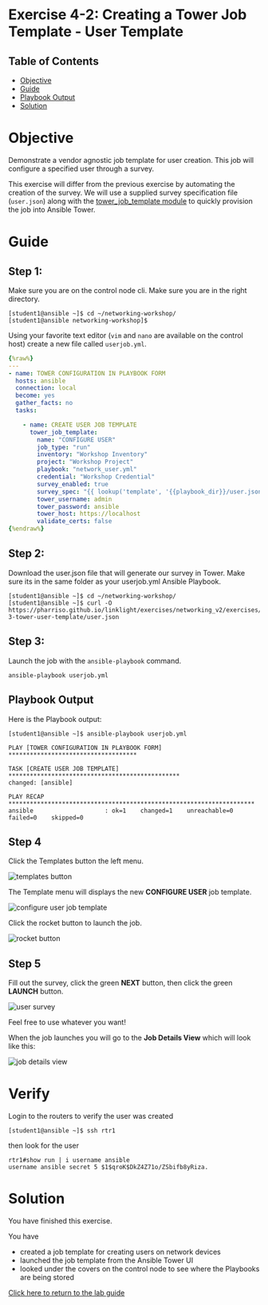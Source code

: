# Exercise 4-2: Creating a Tower Job Template - User Template

## Table of Contents

- [Objective](#objective)
- [Guide](#guide)
- [Playbook Output](#playbook-output)
- [Solution](#solution)

# Objective

Demonstrate a vendor agnostic job template for user creation.  This job will configure a specified user through a survey.

This exercise will differ from the previous exercise by automating the creation of the survey.  We will use a supplied survey specification file (`user.json`) along with the [tower_job_template module](https://docs.ansible.com/ansible/latest/modules/tower_job_template_module.html) to quickly provision the job into Ansible Tower.

# Guide

## Step 1:

Make sure you are on the control node cli. Make sure you are in the right directory.

```
[student1@ansible ~]$ cd ~/networking-workshop/
[student1@ansible networking-workshop]$
```

Using your favorite text editor (`vim` and `nano` are available on the control host) create a new file called `userjob.yml`.

``` yaml
{%raw%}
---
- name: TOWER CONFIGURATION IN PLAYBOOK FORM
  hosts: ansible
  connection: local
  become: yes
  gather_facts: no
  tasks:

    - name: CREATE USER JOB TEMPLATE
      tower_job_template:
        name: "CONFIGURE USER"
        job_type: "run"
        inventory: "Workshop Inventory"
        project: "Workshop Project"
        playbook: "network_user.yml"
        credential: "Workshop Credential"
        survey_enabled: true
        survey_spec: "{{ lookup('template', '{{playbook_dir}}/user.json') }}"
        tower_username: admin
        tower_password: ansible
        tower_host: https://localhost
        validate_certs: false
{%endraw%}
```

## Step 2:

Download the user.json file that will generate our survey in Tower. Make sure its in the same folder as your userjob.yml Ansible Playbook.

```
[student1@ansible ~]$ cd ~/networking-workshop/
[student1@ansible ~]$ curl -O https://pharriso.github.io/linklight/exercises/networking_v2/exercises/4-3-tower-user-template/user.json
```

## Step 3:

Launch the job with the `ansible-playbook` command.

```
ansible-playbook userjob.yml
```

## Playbook Output

Here is the Playbook output:

```
[student1@ansible ~]$ ansible-playbook userjob.yml

PLAY [TOWER CONFIGURATION IN PLAYBOOK FORM] ************************************

TASK [CREATE USER JOB TEMPLATE] ************************************************
changed: [ansible]

PLAY RECAP *********************************************************************
ansible                    : ok=1    changed=1    unreachable=0    failed=0    skipped=0
```

## Step 4

Click the Templates button the left menu.

![templates button](images/template.png)

The Template menu will displays the new **CONFIGURE USER** job template.

![configure user job template](images/userjob.png)

Click the rocket button to launch the job.

![rocket button](images/rocket.png)

## Step 5

Fill out the survey, click the green **NEXT** button, then click the green **LAUNCH** button.

![user survey](images/user-survey.png)

Feel free to use whatever you want!

When the job launches you will go to the **Job Details View** which will look like this:

![job details view](images/running.png)

# Verify

Login to the routers to verify the user was created

```
[student1@ansible ~]$ ssh rtr1
```

then look for the user

```
rtr1#show run | i username ansible
username ansible secret 5 $1$qroK$DkZ4Z71o/ZSbifb8yRiza.
```

# Solution
You have finished this exercise.  

You have
 - created a job template for creating users on network devices
 - launched the job template from the Ansible Tower UI
 - looked under the covers on the control node to see where the Playbooks are being stored

[Click here to return to the lab guide](../../README.md)
